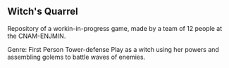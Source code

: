 <h2>Witch's Quarrel</h2>

Repository of a workin-in-progress game, made by a team of 12 people at the CNAM-ENJMIN.

Genre: First Person Tower-defense
Play as a witch using her powers and assembling golems to battle waves of enemies.

